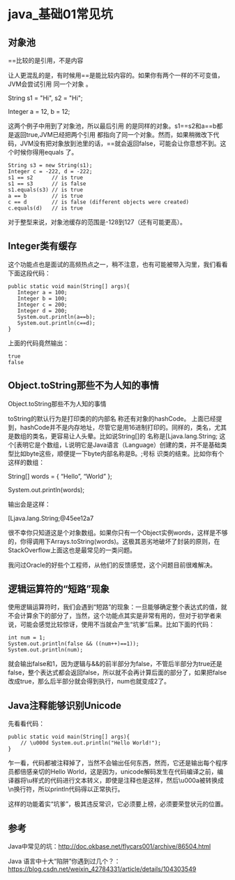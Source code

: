 # java_基础01常见坑

## 对象池
==比较的是引用，不是内容

让人更混乱的是，有时候用==是能比较内容的。如果你有两个一样的不可变值，JVM会尝试引用 同一个对象 。

String s1 = "Hi", s2 = "Hi";

Integer a = 12, b = 12;

这两个例子中用到了对象池，所以最后引用 的是同样的对象。s1==s2和a==b都是返回true,JVM已经把两个引用 都指向了同一个对象。然而，如果稍微改下代码，JVM没有把对象放到池里的话，==就会返回false，可能会让你意想不到。这个时候你得用equals 了。

```
String s3 = new String(s1);  
Integer c = -222, d = -222;  
s1 == s2      // is true  
s1 == s3      // is false  
s1.equals(s3) // is true  
a == b        // is true  
c == d        // is false (different objects were created)  
c.equals(d)   // is true  
```
对于整型来说，对象池缓存的范围是-128到127（还有可能更高）。


## Integer类有缓存
这个功能点也是面试的高频热点之一，稍不注意，也有可能被带入沟里，我们看看下面这段代码：

```
public static void main(String[] args){
   Integer a = 100;
   Integer b = 100;
   Integer c = 200;
   Integer d = 200;
   System.out.println(a==b);
   System.out.println(c==d);
}
```
上面的代码竟然输出：

```
true
false
```

## Object.toString那些不为人知的事情
Object.toString那些不为人知的事情

toString的默认行为是打印类的的内部名 称还有对象的hashCode。 上面已经提到，hashCode并不是内存地址，尽管它是用16进制打印的。同样的，类名，尤其是数组的类名，更容易让人头晕。比如说String[]的 名称是[Ljava.lang.String; 这个[表明它是个数组，L说明它是Java语言（Language）创建的类，并不是基础类型比如byte这些，顺便提一下byte内部名称是B。;号标 识类的结束。比如你有个这样的数组：

String[] words = { “Hello”, “World” };

System.out.println(words);

输出会是这样：

[Ljava.lang.String;@45ee12a7

很不幸你只知道这是个对象数组。如果你只有一个Object实例words，这样是不够的，你得调用下Arrays.toString(words)。这极其恶劣地破坏了封装的原则，在StackOverflow上面这也是最常见的一类问题。

我问过Oracle的好些个工程师，从他们的反馈感觉，这个问题目前很难解决。

## 逻辑运算符的“短路”现象
使用逻辑运算符时，我们会遇到“短路”的现象：一旦能够确定整个表达式的值，就不会计算余下的部分了，当然，这个功能点其实是非常有用的，但对于初学者来说，可能会感觉比较惊讶，使用不当就会产生“坑爹”后果。比如下面的代码：

```
int num = 1;  
System.out.println(false && ((num++)==1));  
System.out.println(num);  
```
就会输出false和1，因为逻辑与&&的前半部分为false，不管后半部分为true还是false，整个表达式都会返回false，所以就不会再计算后面的部分了，如果把false改成true，那么后半部分就会得到执行，num也就变成2了。


##  Java注释能够识别Unicode
先看看代码：
```
public static void main(String[] args){
    // \u000d System.out.println("Hello World!");
}
```
乍一看，代码都被注释掉了，当然不会输出任何东西，然而，它还是输出每个程序员都倍感亲切的Hello World，这是因为，unicode解码发生在代码编译之前，编译器将\u样式的代码进行文本转义，即使是注释也是这样，然后\u000a被转换成\n换行符，所以println代码得以正常执行。

这样的功能着实“坑爹”，极其违反常识，它必须要上榜，必须要荣登状元的位置。


## 参考
Java中常见的坑：http://doc.okbase.net/flycars001/archive/86504.html

Java 语言中十大“陷阱”你遇到过几个？：https://blog.csdn.net/weixin_42784331/article/details/104303549

